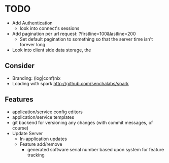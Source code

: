# TODO
* Add Authentication
  * look into connect's sessions
* Add pagination per url request:  ?firstline=100&lastline=200
  * Set default pagination to something so that the server time isn't forever long
* Look into client side data storage, the 

## Consider
* Branding: (log|conf)nix
* Loading with spark http://github.com/senchalabs/spark

## Features
* application/service config editors
* application/service templates
* git backend for versioning any changes (with commit messages, of course)
* Update Server
  * In-application updates
  * Feature add/remove
    * generated software serial number based upon system for feature tracking    
